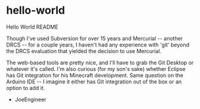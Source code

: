 # hello-world
Hello World README

Though I've used Subversion for over 15 years and Mercurial -- another DRCS -- for a couple years, I haven't had any experience with 'git' beyond the DRCS evaluation that yielded the decision to use Mercurial.

The web-based tools are pretty nice, and I'll have to grab the Git Desktop or whatever it's called.  I'm also curious (for my son's sake) whether Eclipse has Git integration for his Minecraft development.  Same question on the Arduino IDE -- I imagine it either has Git integration out of the box or an option to add it.

- JoeEngineer
